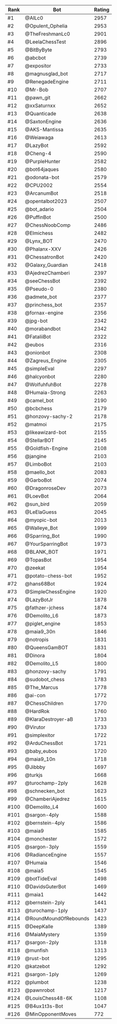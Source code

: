 Rank|Bot|Rating
---|---|---
#1|@AILc0|2957
#2|@Opulent_Ophelia|2953
#3|@TheFreshmanLc0|2901
#4|@LeelaChessTest|2896
#5|@BitByByte|2793
#6|@abcbot|2739
#7|@expositor|2733
#8|@magnusglad_bot|2717
#9|@RenegadeEngine|2711
#10|@Mr-Bob|2707
#11|@pawn_git|2662
#12|@xxSaturnxx|2652
#13|@Quanticade|2638
#14|@SaxtonEngine|2636
#15|@AKS-Mantissa|2635
#16|@Weiawaga|2613
#17|@LazyBot|2592
#18|@Cheng-4|2590
#19|@PurpleHunter|2582
#20|@bot64jaques|2580
#21|@odonata-bot|2579
#22|@CPU2002|2554
#23|@ArcanumBot|2518
#24|@opentalbot2023|2507
#25|@bot_adario|2504
#26|@PuffinBot|2500
#27|@ChessNoobComp|2486
#28|@Elmichess|2482
#29|@Lynx_BOT|2470
#30|@Phalanx-XXV|2426
#31|@ChessatronBot|2420
#32|@Galaxy_Guardian|2418
#33|@AjedrezChamberi|2397
#34|@seeChessBot|2392
#35|@Pseudo-0|2380
#36|@admete_bot|2377
#37|@princhess_bot|2357
#38|@fornax-engine|2356
#39|@jpg-bot|2342
#40|@morabandbot|2342
#41|@FataliiBot|2322
#42|@eubos|2316
#43|@onionbot|2308
#44|@Zagreus_Engine|2305
#45|@simpleEval|2297
#46|@halcyonbot|2280
#47|@WolfuhfuhBot|2278
#48|@Humaia-Strong|2263
#49|@camel_bot|2190
#50|@bcbchess|2179
#51|@honzovy-sachy-2|2178
#52|@matmoi|2175
#53|@likeawizard-bot|2155
#54|@StellarBOT|2145
#55|@Goldfish-Engine|2108
#56|@jangine|2103
#57|@LimboBot|2103
#58|@maello_bot|2083
#59|@GarboBot|2074
#60|@DragonroseDev|2073
#61|@LoevBot|2064
#62|@sun_bird|2059
#63|@LeElaGuess|2045
#64|@myopic-bot|2013
#65|@Walleye_Bot|1999
#66|@Sparring_Bot|1990
#67|@YourSparringBot|1973
#68|@BLANK_BOT|1971
#69|@TopasBot|1954
#70|@zeekat|1954
#71|@potato-chess-bot|1952
#72|@hans68Bot|1924
#73|@SimpleChessEngine|1920
#74|@LazyBotJr|1878
#75|@fathzer-jchess|1874
#76|@Demolito_L6|1873
#77|@piglet_engine|1853
#78|@maia9_30n|1846
#79|@notropis|1831
#80|@QueensGamBOT|1831
#81|@Dinora|1804
#82|@Demolito_L5|1800
#83|@honzovy-sachy|1791
#84|@sudobot_chess|1783
#85|@The_Marcus|1778
#86|@ai-con|1772
#87|@ChessChildren|1770
#88|@HardRok|1760
#89|@KlaraDestroyer-aB|1733
#90|@Virutor|1733
#91|@simplexitor|1722
#92|@ArduChessBot|1721
#93|@baby_eubos|1720
#94|@maia9_10n|1718
#95|@Jibbby|1697
#96|@turkjs|1668
#97|@turochamp-2ply|1628
#98|@schnecken_bot|1623
#99|@ChamberiAjedrez|1615
#100|@Demolito_L4|1600
#101|@sargon-4ply|1588
#102|@bernstein-4ply|1586
#103|@maia9|1585
#104|@monchester|1572
#105|@sargon-3ply|1559
#106|@RadianceEngine|1557
#107|@Humaia|1546
#108|@maia5|1545
#109|@botTideEval|1498
#110|@DavidsGuterBot|1469
#111|@maia1|1442
#112|@bernstein-2ply|1441
#113|@turochamp-1ply|1437
#114|@RoundMoundOfRebounds|1423
#115|@DeepKalle|1389
#116|@MaiaMystery|1359
#117|@sargon-2ply|1318
#118|@munfish|1313
#119|@rust-bot|1295
#120|@katzebot|1292
#121|@sargon-1ply|1269
#122|@plumbot|1238
#123|@pawnrobot|1217
#124|@LouisChess48-6K|1108
#125|@B4ux1t3s-Bot|1047
#126|@MinOpponentMoves|772
